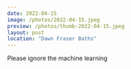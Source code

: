 ```yaml
---
date: 2022-04-15
image: /photos/2022-04-15.jpeg
preview: /photos/thumb-2022-04-15.jpeg
layout: post
location: "Dawn Fraser Baths"
---
```


Please ignore the machine learning

